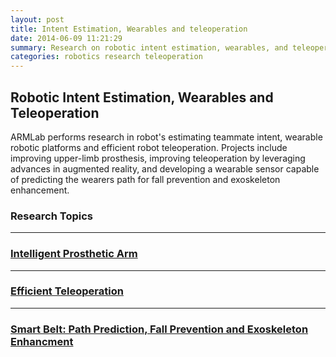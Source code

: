 ```yaml
---
layout: post
title: Intent Estimation, Wearables and teleoperation
date: 2014-06-09 11:21:29
summary: Research on robotic intent estimation, wearables, and teleoperation.
categories: robotics research teleoperation
---
```


## Robotic Intent Estimation, Wearables and Teleoperation

ARMLab performs research in robot's estimating teammate intent, wearable robotic platforms and efficient robot teleoperation. Projects include improving upper-limb prosthesis, improving teleoperation by leveraging advances in augmented reality, and developing a wearable sensor capable of predicting the wearers path for fall prevention and exoskeleton enhancement.

### Research Topics

---

### **<u>Intelligent Prosthetic Arm</u>**


---

### **<u>Efficient Teleoperation</u>**


---

### **<u>Smart Belt: Path Prediction, Fall Prevention and Exoskeleton Enhancment</u>**


